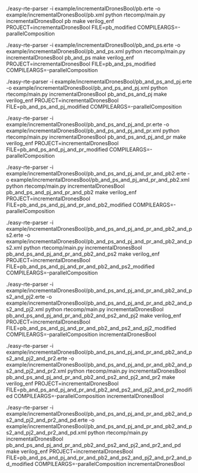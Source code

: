 ./easy-rte-parser -i example/incrementalDronesBool/pb.erte -o example/incrementalDronesBool/pb.xml
python rtecomp/main.py incrementalDronesBool pb
make verilog_enf PROJECT=incrementalDronesBool FILE=pb_modified COMPILEARGS=-parallelComposition

./easy-rte-parser -i example/incrementalDronesBool/pb_and_ps.erte -o example/incrementalDronesBool/pb_and_ps.xml
python rtecomp/main.py incrementalDronesBool pb_and_ps
make verilog_enf PROJECT=incrementalDronesBool FILE=pb_and_ps_modified COMPILEARGS=-parallelComposition

./easy-rte-parser -i example/incrementalDronesBool/pb_and_ps_and_pj.erte -o example/incrementalDronesBool/pb_and_ps_and_pj.xml
python rtecomp/main.py incrementalDronesBool pb_and_ps_and_pj
make verilog_enf PROJECT=incrementalDronesBool FILE=pb_and_ps_and_pj_modified COMPILEARGS=-parallelComposition

./easy-rte-parser -i example/incrementalDronesBool/pb_and_ps_and_pj_and_pr.erte -o example/incrementalDronesBool/pb_and_ps_and_pj_and_pr.xml
python rtecomp/main.py incrementalDronesBool pb_and_ps_and_pj_and_pr
make verilog_enf PROJECT=incrementalDronesBool FILE=pb_and_ps_and_pj_and_pr_modified COMPILEARGS=-parallelComposition

./easy-rte-parser -i example/incrementalDronesBool/pb_and_ps_and_pj_and_pr_and_pb2.erte -o example/incrementalDronesBool/pb_and_ps_and_pj_and_pr_and_pb2.xml
python rtecomp/main.py incrementalDronesBool pb_and_ps_and_pj_and_pr_and_pb2
make verilog_enf PROJECT=incrementalDronesBool FILE=pb_and_ps_and_pj_and_pr_and_pb2_modified COMPILEARGS=-parallelComposition

./easy-rte-parser -i example/incrementalDronesBool/pb_and_ps_and_pj_and_pr_and_pb2_and_ps2.erte -o example/incrementalDronesBool/pb_and_ps_and_pj_and_pr_and_pb2_and_ps2.xml
python rtecomp/main.py incrementalDronesBool pb_and_ps_and_pj_and_pr_and_pb2_and_ps2
make verilog_enf PROJECT=incrementalDronesBool FILE=pb_and_ps_and_pj_and_pr_and_pb2_and_ps2_modified COMPILEARGS=-parallelComposition

./easy-rte-parser -i example/incrementalDronesBool/pb_and_ps_and_pj_and_pr_and_pb2_and_ps2_and_pj2.erte -o example/incrementalDronesBool/pb_and_ps_and_pj_and_pr_and_pb2_and_ps2_and_pj2.xml
python rtecomp/main.py incrementalDronesBool pb_and_ps_and_pj_and_pr_and_pb2_and_ps2_and_pj2
make verilog_enf PROJECT=incrementalDronesBool FILE=pb_and_ps_and_pj_and_pr_and_pb2_and_ps2_and_pj2_modified COMPILEARGS=-parallelComposition
incrementalDronesBool

./easy-rte-parser -i example/incrementalDronesBool/pb_and_ps_and_pj_and_pr_and_pb2_and_ps2_and_pj2_and_pr2.erte -o example/incrementalDronesBool/pb_and_ps_and_pj_and_pr_and_pb2_and_ps2_and_pj2_and_pr2.xml
python rtecomp/main.py incrementalDronesBool pb_and_ps_and_pj_and_pr_and_pb2_and_ps2_and_pj2_and_pr2
make verilog_enf PROJECT=incrementalDronesBool FILE=pb_and_ps_and_pj_and_pr_and_pb2_and_ps2_and_pj2_and_pr2_modified COMPILEARGS=-parallelComposition
incrementalDronesBool

./easy-rte-parser -i example/incrementalDronesBool/pb_and_ps_and_pj_and_pr_and_pb2_and_ps2_and_pj2_and_pr2_and_pd.erte -o example/incrementalDronesBool/pb_and_ps_and_pj_and_pr_and_pb2_and_ps2_and_pj2_and_pr2_and_pd.xml
python rtecomp/main.py incrementalDronesBool pb_and_ps_and_pj_and_pr_and_pb2_and_ps2_and_pj2_and_pr2_and_pd
make verilog_enf PROJECT=incrementalDronesBool FILE=pb_and_ps_and_pj_and_pr_and_pb2_and_ps2_and_pj2_and_pr2_and_pd_modified COMPILEARGS=-parallelComposition
incrementalDronesBool

